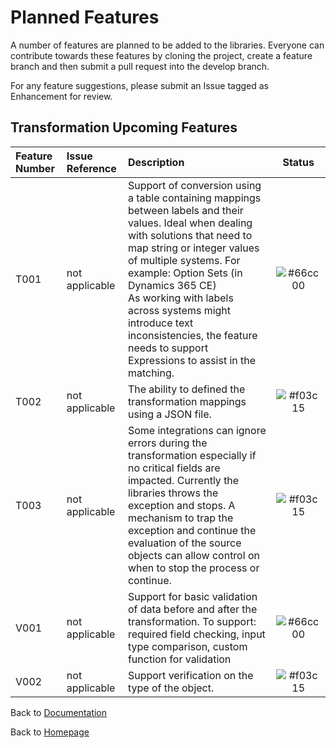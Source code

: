# Planned Features

A number of features are planned to be added to the libraries. Everyone can contribute towards these features by cloning the project, create a feature branch and then submit a pull request into the develop branch.

For any feature suggestions, please submit an Issue tagged as Enhancement for review.

## Transformation Upcoming Features

| Feature Number | Issue Reference | Description | Status |
|:-----|:-------|:------|:----:|
| T001 | not applicable | Support of conversion using a table containing mappings between labels and their values. Ideal when dealing with solutions that need to map string or integer values of multiple systems. For example: Option Sets (in Dynamics 365 CE) <br/> As working with labels across systems might introduce text inconsistencies, the feature needs to support Expressions to assist in the matching. | ![#66cc00](https://via.placeholder.com/300x100/66cc00/ffffff?text=Complete) |
| T002 | not applicable | The ability to defined the transformation mappings using a JSON file. | ![#f03c15](https://via.placeholder.com/300x100/f03c15/ffffff?text=Pending) |
| T003 | not applicable | Some integrations can ignore errors during the transformation especially if no critical fields are impacted. Currently the libraries throws the exception and stops. A mechanism to trap the exception and continue the evaluation of the source objects can allow control on when to stop the process or continue. | ![#f03c15](https://via.placeholder.com/300x100/f03c15/ffffff?text=Pending) |
| V001 | not applicable | Support for basic validation of data before and after the transformation. To support: required field checking, input type comparison, custom function for validation | ![#66cc00](https://via.placeholder.com/300x100/66cc00/ffffff?text=Complete) |
| V002 | not applicable | Support verification on the type of the object. | ![#f03c15](https://via.placeholder.com/300x100/f03c15/ffffff?text=Pending) |

Back to [Documentation](documentation.md)

Back to [Homepage](../index.md)
